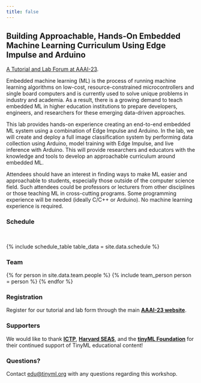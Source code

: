 ```yaml
---
title: false
---
```

<!-- <figure class="figure">
  <center>
  <img src="{{ site.baseurl }}/assets/cover.png" alt="cover banner art" class="vid-fluid rounded center">
  </center>
</figure> -->

## Building Approachable, Hands-On Embedded Machine Learning Curriculum Using Edge Impulse and Arduino

<div class="message">
  <a href="https://aaai.org/Conferences/AAAI-23/aaai23tutorials/">A Tutorial and Lab Forum at AAAI-23</a>.
</div>

Embedded machine learning (ML) is the process of running machine learning algorithms on low-cost, resource-constrained microcontrollers and single board computers and is currently used to solve unique problems in industry and academia. As a result, there is a growing demand to teach embedded ML in higher education institutions to prepare developers, engineers, and researchers for these emerging data-driven approaches.

This lab provides hands-on experience creating an end-to-end embedded ML system using a combination of Edge Impulse and Arduino. In the lab, we will create and deploy a full image classification system by performing data collection using Arduino, model training with Edge Impulse, and live inference with Arduino. This will provide researchers and educators with the knowledge and tools to develop an approachable curriculum around embedded ML.  

Attendees should have an interest in finding ways to make ML easier and approachable to students, especially those outside of the computer science field. Such attendees could be professors or lecturers from other disciplines or those teaching ML in cross-cutting programs. Some programming experience will be needed (ideally C/C++ or Arduino). No machine learning experience is required.

### Schedule

<div id = "LOCAL_TIME"></div><br/>

{% include schedule_table table_data = site.data.schedule %}

<script>
  // top time
  var start = new Date('02/08/2023 08:30:00 AM EST');
  var end = new Date('02/08/2021 12:30:00 PM EST');
  var localTime = start.toLocaleTimeString([], {timeStyle: 'short'}) + " to " + end.toLocaleTimeString([], {timeStyle: 'short'});
  var startString = "The workshop will run from <b>8:30 am – 12:30 pm EST which is "
  var endString = " in your local timezone</b> (according to your computer system time). Times below adjusted to that time zone. Exact timing and topics subject to change."
  document.getElementById('LOCAL_TIME').innerHTML = startString + localTime + endString;
  
  // all times
  var timeElements = document.getElementsByClassName("GMT_TIME");
  for (var i = 0; i < timeElements.length; i++) {
    dateStr = '02/08//2021 ' + timeElements[i].innerHTML + ' EST';
    var gmt_time = new Date(dateStr);
    if (isNaN(gmt_time)) { // d.getTime() or d.valueOf() will also work
      // date object is not valid so add timezone note
      timeElements[i].innerHTML = timeElements[i].innerHTML + ' EST';
    } else {
      // date object is valid so convert to local time
      timeElements[i].innerHTML = gmt_time.toLocaleTimeString([], {timeStyle: 'short'});
    }
  }
</script>

### Team
{% for person in site.data.team.people %}
{% include team_person person = person %}
{% endfor %}

### Registration
Register for our tutorial and lab form through the main [**AAAI-23 website**](https://aaai.org/Conferences/AAAI-23/registration/).

### Supporters
We would like to thank [**ICTP**](https://www.ictp.it/), [**Harvard SEAS**](https://www.seas.harvard.edu/), and the [**tinyML Foundation**](https://www.tinyml.org/) for their continued support of TinyML educational content!

### Questions?
Contact [edu@tinyml.org](mailto:edu@tinyml.org) with any questions regarding this workshop.